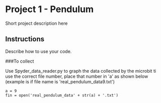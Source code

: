 # Project 1 - Pendulum

Short project description here

## Instructions

Describe how to use your code.

###To collect


Use Spyder_data_reader.py to graph the data collected by the microbit
ti use the correct file number, place that number in 'a' as shown below (example is if file name is 'real_pendulum_data9.txt')
```
a = 9                                                      
fin = open('real_pendulum_data' + str(a) + '.txt')
```
